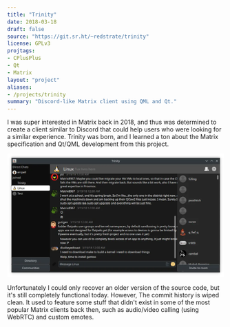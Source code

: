 ```yaml
---
title: "Trinity"
date: 2018-03-18
draft: false
source: "https://git.sr.ht/~redstrate/trinity"
license: GPLv3
projtags:
- CPlusPlus
- Qt
- Matrix
layout: "project"
aliases:
- /projects/trinity
summary: "Discord-like Matrix client using QML and Qt."
---
```


I was super interested in Matrix back in 2018, and thus
was determined to create a client similar to Discord that
could help users who were looking for a similar experience. Trinity was born, and I learned a ton about the Matrix specification and Qt/QML development from this project.

![Screenshot of the main user interface](screenshot.webp)

Unfortunately I could only recover an older version of the source code, but it's still completely functional today. However, The commit history is wiped clean. It used to feature some stuff that didn't exist in some of the most popular Matrix clients back then, such as audio/video calling (using WebRTC) and custom emotes.
